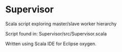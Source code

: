 # Supervisor
Scala script exploring master/slave worker hierarchy

Script found in: Supervisor/src/Supervisor.scala

Written using Scala IDE for Eclipse oxygen.
